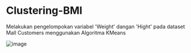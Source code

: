 # Clustering-BMI
Melakukan pengelompokan variabel 'Weight' dangan 'Hight' pada dataset Mall Customers menggunakan Algoritma KMeans

![image](https://user-images.githubusercontent.com/91016078/175757786-86bd8a19-c2bb-442a-8819-411c333b746e.png)

